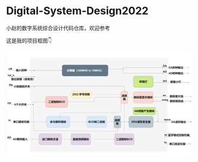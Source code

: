 # Digital-System-Design2022
小赵的数字系统综合设计代码仓库，欢迎参考

这是我的项目框图👇

![image](https://github.com/starbovo/Digital-System-Design2022/blob/main/README/%E7%B3%BB%E7%BB%9F%E6%A1%86%E5%9B%BE.png)
